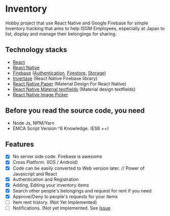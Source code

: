 # Inventory

Hobby project that use React Native and Google Firebase for simple Inventory tracking that aims to help ISGM Employees, especially at Japan to list, display and manage their belongings for sharing.

## Technology stacks

- [React](https://reactjs.org/)
- [React Native](https://reactnative.dev/)
- [Firebase](https://firebase.google.com/) ([Authentication](https://firebase.google.com/docs/auth), [Firestore](https://firebase.google.com/docs/firestore), [Storage](https://firebase.google.com/docs/storage))
- [Invertase](https://invertase.io/oss/react-native-firebase) (React Native Firebase library)
- [React Native Paper](https://callstack.github.io/react-native-paper/) (Material Design For React Native)
- [React Native Material textfields](https://github.com/n4kz/react-native-material-textfield) (Material design textfields)
- [React Native Image Picker](https://github.com/react-native-community/react-native-image-picker)

## Before you read the source code, you need
- Node Js, NPM/Yarn
- EMCA Script Version ^6 Knowledge. (ES6 ++)

## Features
- [x] No server side code. Firebase is awesome
- [x] Cross Platform. (IOS / Android)
- [x] Code can be easily converted to Web version later. // Power of Javascript and React
- [x] Authentication and Registration
- [x] Adding, Editing your inventory items
- [x] Search other people's belongings and request for rent if you need
- [x] Approve/Deny to people's requests for your items
- [ ] Item rent history. (Not Yet Implemented)
- [ ] Notifications. (Not yet Implemented. See [Issue](https://github.com/naung9/Inventory/issues/1)
